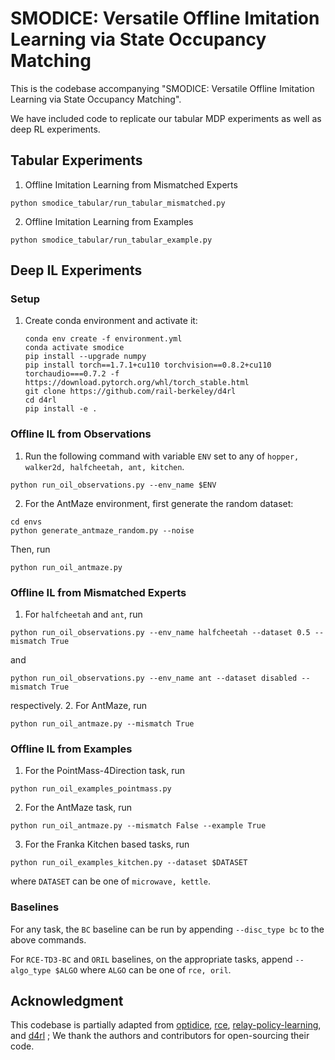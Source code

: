 # SMODICE: Versatile Offline Imitation Learning via State Occupancy Matching

This is the codebase accompanying "SMODICE: Versatile Offline Imitation Learning via State Occupancy Matching".

We have included code to replicate our tabular MDP experiments as well as deep RL experiments. 

## Tabular Experiments

1. Offline Imitation Learning from Mismatched Experts 
```
python smodice_tabular/run_tabular_mismatched.py
```

2. Offline Imitation Learning from Examples
```
python smodice_tabular/run_tabular_example.py
```

## Deep IL Experiments
### Setup
1. Create conda environment and activate it:
     ```
     conda env create -f environment.yml
     conda activate smodice
     pip install --upgrade numpy
     pip install torch==1.7.1+cu110 torchvision==0.8.2+cu110 torchaudio===0.7.2 -f https://download.pytorch.org/whl/torch_stable.html
     git clone https://github.com/rail-berkeley/d4rl
     cd d4rl
     pip install -e .

### Offline IL from Observations
1. Run the following command with variable ```ENV``` set to any of ```hopper, walker2d, halfcheetah, ant, kitchen```.  
```
python run_oil_observations.py --env_name $ENV
```
2. For the AntMaze environment, first generate the random dataset:
```
cd envs
python generate_antmaze_random.py --noise
```
Then, run
```
python run_oil_antmaze.py
```

### Offline IL from Mismatched Experts
1. For ```halfcheetah``` and ```ant```, run
```
python run_oil_observations.py --env_name halfcheetah --dataset 0.5 --mismatch True
```
and
```
python run_oil_observations.py --env_name ant --dataset disabled --mismatch True
```
respectively. 
2. For AntMaze, run
```
python run_oil_antmaze.py --mismatch True
```

### Offline IL from Examples
1. For the PointMass-4Direction task, run
```
python run_oil_examples_pointmass.py
```
2. For the AntMaze task, run
```
python run_oil_antmaze.py --mismatch False --example True
```
3. For the Franka Kitchen based tasks, run
```
python run_oil_examples_kitchen.py --dataset $DATASET
```
where ```DATASET``` can be one of ```microwave, kettle```.

### Baselines
For any task, the ```BC``` baseline can be run by appending ```--disc_type bc``` to the above commands.

For ```RCE-TD3-BC``` and ```ORIL``` baselines, on the appropriate tasks, append ```--algo_type $ALGO``` where ```ALGO``` can be one of ```rce, oril```. 

## Acknowledgment
This codebase is partially adapted from [optidice](https://github.com/secury/optidice), [rce](https://github.com/google-research/google-research/tree/master/rce), [relay-policy-learning](https://github.com/google-research/relay-policy-learning), and [d4rl](https://github.com/rail-berkeley/d4rl) ; We thank the authors and contributors for open-sourcing their code. 